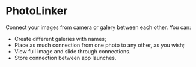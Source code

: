# PhotoLinker

Connect your images from camera or galery between each other.
You can: 
* Create different galeries with names;
* Place as much connection from one photo to any other, as you wish;
* View full image and slide through connections.
* Store connection between app launches.
